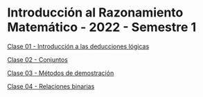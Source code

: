 # Introducción al Razonamiento Matemático - 2022 - Semestre 1
 
[Clase 01 - Introducción a las deducciones lógicas](https://javutreras.github.io/2022-S1-IRM/Clases/Clase01.html)

[Clase 02 - Conjuntos](https://javutreras.github.io/2022-S1-IRM/Clases/Clase02.html)

[Clase 03 - Métodos de demostración](https://javutreras.github.io/2022-S1-IRM/Clases/Clase03.html)

[Clase 04 - Relaciones binarias](https://javutreras.github.io/2022-S1-IRM/Clases/Clase04.html)